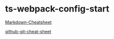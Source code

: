 # ts-webpack-config-start

[Markdown-Cheatsheet](https://github.com/adam-p/markdown-here/wiki/Markdown-Cheatsheet)

[github-git-cheat-sheet](https://training.github.com/downloads/ru/github-git-cheat-sheet/)